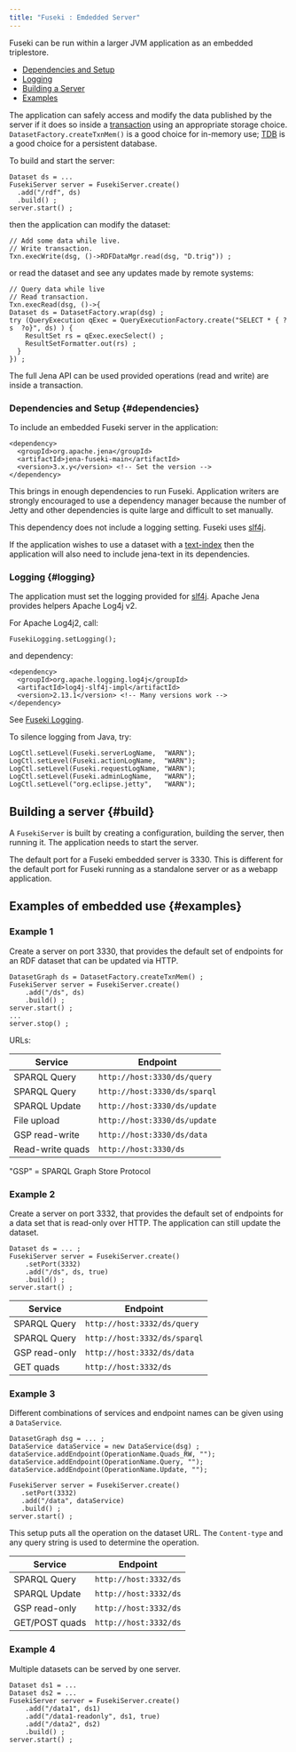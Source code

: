 ```yaml
---
title: "Fuseki : Emdedded Server"
---
```


Fuseki can be run within a larger JVM application as an embedded triplestore.

* [Dependencies and Setup](#dependencies)
* [Logging](#logging)
* [Building a Server](#build)
* [Examples](#examples)

The application can safely access and modify the data published by the server if it does
so inside a [transaction](/documentation/txn/) using an appropriate
storage choice. `DatasetFactory.createTxnMem()` is a good choice for in-memory use;
[TDB](/documentation/tdb/) is a good choice for a persistent database.

To build and start the server:

    Dataset ds = ...
    FusekiServer server = FusekiServer.create()
      .add("/rdf", ds)
      .build() ;
    server.start() ;

then the application can modify the dataset:

    // Add some data while live.
    // Write transaction.
    Txn.execWrite(dsg, ()->RDFDataMgr.read(dsg, "D.trig")) ;

or read the dataset and see any updates made by remote systems:

    // Query data while live
    // Read transaction.
    Txn.execRead(dsg, ()->{
    Dataset ds = DatasetFactory.wrap(dsg) ;
    try (QueryExecution qExec = QueryExecutionFactory.create("SELECT * { ?s  ?o}", ds) ) {
        ResultSet rs = qExec.execSelect() ;
        ResultSetFormatter.out(rs) ;
      }
    }) ;

The full Jena API can be used provided operations (read and write) are inside
a transaction.

### Dependencies and Setup {#dependencies}

To include an embedded Fuseki server in the application:

    <dependency>
      <groupId>org.apache.jena</groupId>
      <artifactId>jena-fuseki-main</artifactId>
      <version>3.x.y</version> <!-- Set the version -->
    </dependency>

This brings in enough dependencies to run Fuseki. Application writers are strongly
encouraged to use a dependency manager because the number of Jetty and other dependencies
is quite large and difficult to set manually.

This dependency does not include a logging setting. Fuseki uses [slf4j](http://slf4j.org/).

If the application wishes to use a dataset with a [text-index](/documentation/query/text-query.html)
then the application will also need to include jena-text in its dependencies.

### Logging {#logging}

The application must set the logging provided for [slf4j](http://slf4j.org/).
Apache Jena provides helpers Apache Log4j v2.

For Apache Log4j2, call:

    FusekiLogging.setLogging();

and dependency:

    <dependency>
      <groupId>org.apache.logging.log4j</groupId>
      <artifactId>log4j-slf4j-impl</artifactId>
      <version>2.13.1</version> <!-- Many versions work -->  
    </dependency>

See [Fuseki Logging](/documentation/fuseki2/fuseki-logging.html).

To silence logging from Java, try:

    LogCtl.setLevel(Fuseki.serverLogName,  "WARN");
    LogCtl.setLevel(Fuseki.actionLogName,  "WARN");
    LogCtl.setLevel(Fuseki.requestLogName, "WARN");
    LogCtl.setLevel(Fuseki.adminLogName,   "WARN");
    LogCtl.setLevel("org.eclipse.jetty",   "WARN");

## Building a server {#build}

A ``FusekiServer`` is built by creating a configuration,
building the server, then running it.  The application needs to start
the server.

The default port for a Fuseki embedded server is 3330. This is different for the default
port for Fuseki running as a standalone server or as a webapp application.

## Examples of embedded use {#examples}

### Example 1
Create a server on port 3330, that provides the default set of endpoints for an RDF
dataset that can be updated via HTTP.

    DatasetGraph ds = DatasetFactory.createTxnMem() ;
    FusekiServer server = FusekiServer.create()
        .add("/ds", ds)
        .build() ;
    server.start() ;
    ...
    server.stop() ;

URLs:

| Service | Endpoint |
|---------|----------|
| SPARQL Query      | ``http://host:3330/ds/query``   |
| SPARQL Query      | ``http://host:3330/ds/sparql``  |
| SPARQL Update     | ``http://host:3330/ds/update``  |
| File upload       | ``http://host:3330/ds/update``  |
| GSP read-write    | ``http://host:3330/ds/data``    |
| Read-write quads  | ``http://host:3330/ds``         |

"GSP" = SPARQL Graph Store Protocol

### Example 2
Create a server on port 3332, that provides the default set of endpoints for a data
set that is read-only over HTTP. The application can still update the dataset.

    Dataset ds = ... ;
    FusekiServer server = FusekiServer.create()
        .setPort(3332)
        .add("/ds", ds, true)
        .build() ;
    server.start() ;

| Service | Endpoint |
|---------|----------|
| SPARQL Query   | ``http://host:3332/ds/query``   |
| SPARQL Query   | ``http://host:3332/ds/sparql``  |
| GSP read-only  | ``http://host:3332/ds/data``    |
| GET quads      | ``http://host:3332/ds``         |

### Example 3

Different combinations of services and endpoint names can be given using a `DataService`.

    DatasetGraph dsg = ... ;
    DataService dataService = new DataService(dsg) ;
    dataService.addEndpoint(OperationName.Quads_RW, "");
    dataService.addEndpoint(OperationName.Query, "");
    dataService.addEndpoint(OperationName.Update, "");

    FusekiServer server = FusekiServer.create()
       .setPort(3332)
       .add("/data", dataService)
       .build() ;
    server.start() ;

This setup puts all the operation on the dataset URL. The ``Content-type`` and any query
string is used to determine the operation.

| Service | Endpoint |
|---------|----------|
| SPARQL Query    | ``http://host:3332/ds``  |
| SPARQL Update   | ``http://host:3332/ds``  |
| GSP read-only   | ``http://host:3332/ds``  |
| GET/POST quads  | ``http://host:3332/ds``  |

### Example 4

Multiple datasets can be served by one server.

    Dataset ds1 = ...
    Dataset ds2 = ...
    FusekiServer server = FusekiServer.create()
        .add("/data1", ds1)
        .add("/data1-readonly", ds1, true)
        .add("/data2", ds2)
        .build() ;
    server.start() ;
